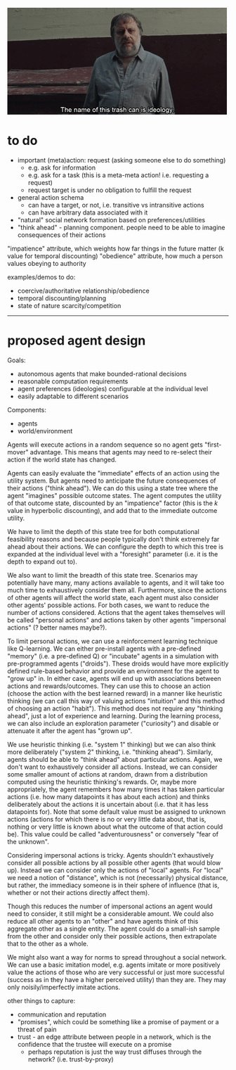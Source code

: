 ![](zizek.png)

# to do

- important (meta)action: request (asking someone else to do something)
    - e.g. ask for information
    - e.g. ask for a task (this is a meta-meta action! i.e. requesting a request)
    - request target is under no obligation to fulfill the request
- general action schema
    - can have a target, or not, i.e. transitive vs intransitive actions
    - can have arbitrary data associated with it
- "natural" social network formation based on preferences/utilities
- "think ahead" - planning component. people need to be able to imagine consequences of their actions

"impatience" attribute, which weights how far things in the future matter (k value for temporal discounting)
"obedience" attribute, how much a person values obeying to authority

examples/demos to do:

- coercive/authoritative relationship/obedience
- temporal discounting/planning
- state of nature scarcity/competition

---

# proposed agent design

Goals:

- autonomous agents that make bounded-rational decisions
- reasonable computation requirements
- agent preferences (ideologies) configurable at the individual level
- easily adaptable to different scenarios

Components:

- agents
- world/environment

Agents will execute actions in a random sequence so no agent gets "first-mover" advantage. This means that agents may need to re-select their action if the world state has changed.

Agents can easily evaluate the "immediate" effects of an action using the utility system. But agents need to anticipate the future consequences of their actions ("think ahead"). We can do this using a state tree where the agent "imagines" possible outcome states. The agent computes the utility of that outcome state, discounted by an "impatience" factor (this is the $k$ value in hyperbolic discounting), and add that to the immediate outcome utility.

We have to limit the depth of this state tree for both computational feasibility reasons and because people typically don't think extremely far ahead about their actions. We can configure the depth to which this tree is expanded at the individual level with a "foresight" parameter (i.e. it is the depth to expand out to).

We also want to limit the breadth of this state tree. Scenarios may potentially have many, many actions available to agents, and it will take too much time to exhaustively consider them all. Furthermore, since the actions of other agents will affect the world state, each agent must also consider other agents' possible actions. For both cases, we want to reduce the number of actions considered. Actions that the agent takes themselves will be called "personal actions" and actions taken by other agents "impersonal actions" (? better names maybe?).

To limit personal actions, we can use a reinforcement learning technique like Q-learning. We can either pre-install agents with a pre-defined "memory" (i.e. a pre-defined Q) or "incubate" agents in a simulation with pre-programmed agents ("droids"). These droids would have more explicitly defined rule-based behavior and provide an environment for the agent to "grow up" in. In either case, agents will end up with associations between actions and rewards/outcomes. They can use this to choose an action (choose the action with the best learned reward) in a manner like heuristic thinking (we can call this way of valuing actions "intuition" and this method of choosing an action "habit"). This method does not require any "thinking ahead", just a lot of experience and learning. During the learning process, we can also include an exploration parameter ("curiosity") and disable or attenuate it after the agent has "grown up".

We use heuristic thinking (i.e. "system 1" thinking) but we can also think more deliberately ("system 2" thinking, i.e. "thinking ahead"). Similarly, agents should be able to "think ahead" about particular actions. Again, we don't want to exhaustively consider all actions. Instead, we can consider some smaller amount of actions at random, drawn from a distribution computed using the heuristic thinking's rewards. Or, maybe more appropriately, the agent remembers how many times it has taken particular actions (i.e. how many datapoints it has about each action) and thinks deliberately about the actions it is uncertain about (i.e. that it has less datapoints for). Note that some default value must be assigned to unknown actions (actions for which there is no or very little data about, that is, nothing or very little is known about what the outcome of that action could be). This value could be called "adventurousness" or conversely "fear of the unknown".

Considering impersonal actions is tricky. Agents shouldn't exhaustively consider all possible actions by all possible other agents (that would blow up). Instead we can consider only the actions of "local" agents. For "local" we need a notion of "distance", which is not (necessarily) physical distance, but rather, the immediacy someone is in their sphere of influence (that is, whether or not their actions directly affect them).

Though this reduces the number of impersonal actions an agent would need to consider, it still might be a considerable amount. We could also reduce all other agents to an "other" and have agents think of this aggregate other as a single entity. The agent could do a small-ish sample from the other and consider only their possible actions, then extrapolate that to the other as a whole.

We might also want a way for norms to spread throughout a social network. We can use a basic imitation model, e.g. agents imitate or more positively value the actions of those who are very successful or just more successful (success as in they have a higher perceived utility) than they are. They may only noisily/imperfectly imitate actions.

other things to capture:

- communication and reputation
- "promises", which could be something like a promise of payment or a threat of pain
- trust - an edge attribute between people in a network, which is the confidence that the trustee will execute on a promise
    - perhaps reputation is just the way trust diffuses through the network? (i.e. trust-by-proxy)
